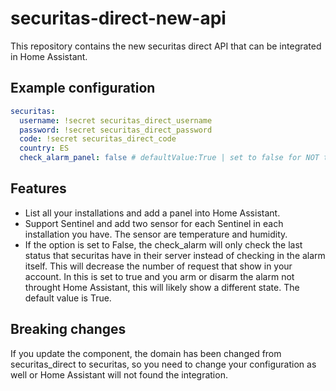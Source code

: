 # securitas-direct-new-api
This repository contains the new securitas direct API that can be integrated in Home Assistant.

## Example configuration

```yaml
securitas:
  username: !secret securitas_direct_username
  password: !secret securitas_direct_password
  code: !secret securitas_direct_code
  country: ES
  check_alarm_panel: false # defaultValue:True | set to false for NOT to check the alarm each time. See features.
```

## Features

- List all your installations and add a panel into Home Assistant.
- Support Sentinel and add two sensor for each Sentinel in each installation you have. The sensor are temperature and humidity.
- If the option is set to False, the check_alarm will only check the last status that securitas have in their server instead of checking in the alarm itself. This will decrease the number of request that show in your account. In this is set to true and you arm or disarm the alarm not throught Home Assistant, this will likely show a different state. The default value is True.

## Breaking changes

If you update the component, the domain has been changed from securitas_direct to securitas, so you need to change your configuration as well or Home Assistant will not found the integration.